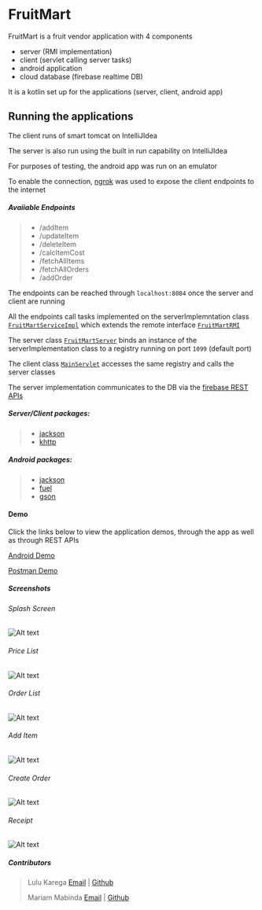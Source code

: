 
# FruitMart
FruitMart is a fruit vendor application with 4 components
  - server (RMI implementation)
  - client (servlet calling server tasks)
  - android application
  - cloud database (firebase realtime DB)
 
 It is a kotlin set up for the applications (server, client, android app)

## Running the applications
The client runs of smart tomcat on IntelliJIdea

The server is also run using the built in run capability on IntelliJIdea

For purposes of testing, the android app was run on an emulator 

To enable the connection, [ngrok](https://ngrok.com/docs) was used to expose the client endpoints to the internet

##### Avaiiable Endpoints
>- /addItem
>- /updateItem
>- /deleteItem
>- /calcItemCost
>- /fetchAllItems
>- /fetchAllOrders
>- /addOrder

The endpoints can be reached through `localhost:8084` once the server and client are running

All the endpoints call tasks implemented on the serverImplemntation class [`FruitMartServiceImpl`](https://github.com/amina-k/webApp/blob/master/src/main/kotlin/server/FruitMartServiceImpl.kt) which extends the remote interface [`FruitMartRMI`](https://github.com/amina-k/webApp/blob/master/src/main/kotlin/server/FruitMartRMI.kt)

The server class [`FruitMartServer`](https://github.com/amina-k/webApp/blob/master/src/main/kotlin/server/FruitMartServer.kt) binds an  instance of the serverImplementation  class to a  registry running on port `1099` (default port)

The client class [`MainServlet`](https://github.com/amina-k/webApp/blob/master/src/main/kotlin/client/MainServlet.kt) accesses the same registry and calls the server classes

The server implementation communicates to the DB via the [firebase REST APIs](https://firebase.google.com/docs/database/rest/retrieve-data)

##### Server/Client packages:
 >- [jackson](https://github.com/FasterXML/jackson-module-kotlin)
 >- [khttp](https://khttp.readthedocs.io/)
 
##### Android packages:
 >- [jackson](https://github.com/FasterXML/jackson-module-kotlin)
 >- [fuel](https://khttp.readthedocs.io/)
 >- [gson](https://github.com/FasterXML/jackson-module-kotlin)

#### Demo
Click the links below to view the application demos, through the app as well as through REST APIs

[Android Demo](https://drive.google.com/file/d/1JnsvjYfwMawpsQS8qWmoMy4FywxoLUwE/view)

[Postman Demo](https://drive.google.com/file/d/190EwfHnWn3wRUR-t2Rk36aZPzLbsYiCx/view)

##### Screenshots
###### Splash Screen
![Alt text](https://github.com/amina-k/androidApp/blob/master/app/src/main/res/demo-images/splash.png?raw=true "Splash Screen")

###### Price List
![Alt text](https://github.com/amina-k/androidApp/blob/master/app/src/main/res/demo-images/price_list.png?raw=true "Price List")

###### Order List
![Alt text](https://github.com/amina-k/androidApp/blob/master/app/src/main/res/demo-images/order_list.png?raw=true "Orders List")

###### Add Item
![Alt text](https://github.com/amina-k/androidApp/blob/master/app/src/main/res/demo-images/add_item.png?raw=true "Add Item")

###### Create Order
![Alt text](https://github.com/amina-k/androidApp/blob/master/app/src/main/res/demo-images/add_order.png?raw=true "Add Order")

###### Receipt
![Alt text](https://github.com/amina-k/androidApp/blob/master/app/src/main/res/demo-images/receipt.png?raw=true "Receipt")


##### Contributors

>Lulu Karega [Email](lulu.karega@strathmore.edu) | [Github](https://github.com/amina-k)
>
>Mariam Mabinda [Email](mariamabinda@gmail.com) | [Github](https://github.com/Mariamabinda)